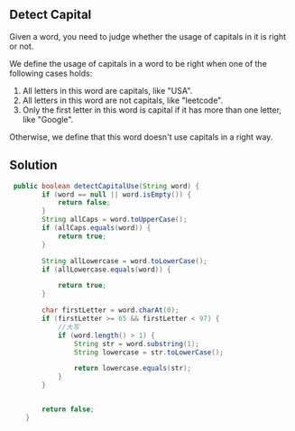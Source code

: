 ## Detect Capital

Given a word, you need to judge whether the usage of capitals in it is right or not.

We define the usage of capitals in a word to be right when one of the following cases holds:

1. All letters in this word are capitals, like "USA".
2. All letters in this word are not capitals, like "leetcode".
3. Only the first letter in this word is capital if it has more than one letter, like "Google".

Otherwise, we define that this word doesn't use capitals in a right way.

## Solution

```java
 public boolean detectCapitalUse(String word) {
        if (word == null || word.isEmpty()) {
            return false;
        }
        String allCaps = word.toUpperCase();
        if (allCaps.equals(word)) {
            return true;
        }

        String allLowercase = word.toLowerCase();
        if (allLowercase.equals(word)) {

            return true;
        }

        char firstLetter = word.charAt(0);
        if (firstLetter >= 65 && firstLetter < 97) {
            //大写
            if (word.length() > 1) {
                String str = word.substring(1);
                String lowercase = str.toLowerCase();

                return lowercase.equals(str);
            }
        }


        return false;
    }
```


